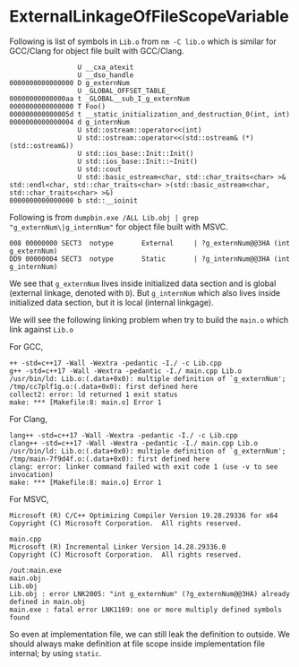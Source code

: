 # ExternalLinkageOfFileScopeVariable

Following is list of symbols in `Lib.o` from `nm -C lib.o` which is similar for GCC/Clang for object file built with GCC/Clang.

```
                 U __cxa_atexit
                 U __dso_handle
0000000000000000 D g_externNum
                 U _GLOBAL_OFFSET_TABLE_
00000000000000aa t _GLOBAL__sub_I_g_externNum
0000000000000000 T Foo()
000000000000005d t __static_initialization_and_destruction_0(int, int)
0000000000000004 d g_internNum
                 U std::ostream::operator<<(int)
                 U std::ostream::operator<<(std::ostream& (*)(std::ostream&))
                 U std::ios_base::Init::Init()
                 U std::ios_base::Init::~Init()
                 U std::cout
                 U std::basic_ostream<char, std::char_traits<char> >& std::endl<char, std::char_traits<char> >(std::basic_ostream<char, std::char_traits<char> >&)
0000000000000000 b std::__ioinit
```

Following is from `dumpbin.exe /ALL Lib.obj | grep "g_externNum\|g_internNum"` for object file built with MSVC.

```
008 00000000 SECT3  notype       External     | ?g_externNum@@3HA (int g_externNum)
DD9 00000004 SECT3  notype       Static       | ?g_internNum@@3HA (int g_internNum)
```

We see that `g_externNum` lives inside initialized data section and is global (external linkage, denoted with `D`).
But `g_internNum` which also lives inside initialized data section, but it is local (internal linkgage).

We will see the following linking problem when try to build the `main.o` which link against `Lib.o`

For GCC,

```
++ -std=c++17 -Wall -Wextra -pedantic -I./ -c Lib.cpp
g++ -std=c++17 -Wall -Wextra -pedantic -I./ main.cpp Lib.o
/usr/bin/ld: Lib.o:(.data+0x0): multiple definition of `g_externNum'; /tmp/cc7plf1g.o:(.data+0x0): first defined here
collect2: error: ld returned 1 exit status
make: *** [Makefile:8: main.o] Error 1
```

For Clang,

```
lang++ -std=c++17 -Wall -Wextra -pedantic -I./ -c Lib.cpp
clang++ -std=c++17 -Wall -Wextra -pedantic -I./ main.cpp Lib.o
/usr/bin/ld: Lib.o:(.data+0x0): multiple definition of `g_externNum'; /tmp/main-7f9d4f.o:(.data+0x0): first defined here
clang: error: linker command failed with exit code 1 (use -v to see invocation)
make: *** [Makefile:8: main.o] Error 1
```

For MSVC,

```
Microsoft (R) C/C++ Optimizing Compiler Version 19.28.29336 for x64
Copyright (C) Microsoft Corporation.  All rights reserved.

main.cpp
Microsoft (R) Incremental Linker Version 14.28.29336.0
Copyright (C) Microsoft Corporation.  All rights reserved.

/out:main.exe
main.obj
Lib.obj
Lib.obj : error LNK2005: "int g_externNum" (?g_externNum@@3HA) already defined in main.obj
main.exe : fatal error LNK1169: one or more multiply defined symbols found
```

So even at implementation file, we can still leak the definition to outside.
We should always make definition at file scope inside implementation file internal; by using `static`.
